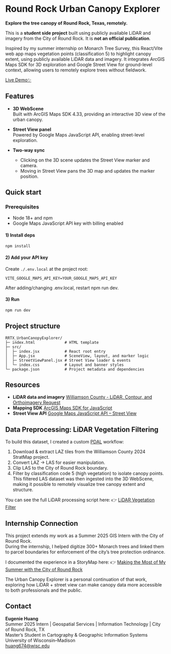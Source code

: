 # Round Rock Urban Canopy Explorer

**Explore the tree canopy of Round Rock, Texas, remotely.**  

This is a **student side project** built using publicly available LiDAR and imagery from the City of Round Rock. It is **not an official publication**.  

Inspired by my summer internship on Monarch Tree Survey, this React/Vite web app maps vegetation points (classification 5) to highlight canopy extent, using publicly available LiDAR data and imagery. It integrates ArcGIS Maps SDK for 3D exploration and Google Street View for ground-level context, allowing users to remotely explore trees without fieldwork.

[Live Demo✨](https://cat-grep.github.io/RRTX_UrbanCanopyExplorer/)

## Features

- **3D WebScene**  
  Built with ArcGIS Maps SDK 4.33, providing an interactive 3D view of the urban canopy.

- **Street View panel**  
  Powered by Google Maps JavaScript API, enabling street-level exploration.

- **Two-way sync**  
  - Clicking on the 3D scene updates the Street View marker and camera.  
  - Moving in Street View pans the 3D map and updates the marker position.

## Quick start
### Prerequisites
- Node 18+ and npm
- Google Maps JavaScript API key with billing enabled

#### 1) Install deps
```bash
npm install
``` 

#### 2) Add your API key

Create `./.env.local` at the project root:
```config
VITE_GOOGLE_MAPS_API_KEY=YOUR_GOOGLE_MAPS_API_KEY
```

After adding/changing .env.local, restart npm run dev.

#### 3) Run
```bash
npm run dev
```

## Project structure
```
RRTX_UrbanCanopyExplorer/
├─ index.html             # HTML template
├─ src/
│  ├─ index.jsx           # React root entry
│  ├─ App.jsx             # SceneView, layout, and marker logic
│  ├─ StreetViewPanel.jsx # Street View loader & events
│  └─ index.css           # Layout and banner styles
└─ package.json           # Project metadata and dependencies
```

## Resources

- **LiDAR data and imagery**
[Williamson County - LiDAR, Contour, and Orthoimagery Request](https://wilcomaps.wilco.org/vertigisstudio/web/?app=890fe4cc2634486ba1cd03a552c54aab)
- **Mapping SDK**
[ArcGIS Maps SDK for JavaScript](https://developers.arcgis.com/javascript/latest/)
- **Street View API**
[Google Maps JavaScript API – Street View](https://developers.google.com/maps/documentation/javascript/streetview)

## Data Preprocessing: LiDAR Vegetation Filtering

To build this dataset, I created a custom [PDAL](https://pdal.io/en/2.9.1/) workflow:
1. Download & extract LAZ tiles from the Williamson County 2024 StratMap project.
2. Convert LAZ → LAS for easier manipulation.
3. Clip LAS to the City of Round Rock boundary.
4. Filter by classification code 5 (high vegetation) to isolate canopy points.
This filtered LAS dataset was then ingested into the 3D WebScene, making it possible to remotely visualize tree canopy extent and structure.

You can see the full LiDAR processing script here: 
👉 [LiDAR Vegetation Filter](https://github.com/cat-grep/LiDAR_VegetationFilter/)

## Internship Connection

This project extends my work as a Summer 2025 GIS Intern with the City of Round Rock.  
During the internship, I helped digitize 300+ Monarch trees and linked them to parcel boundaries for enforcement of the city’s tree protection ordinance.  

I documented the experience in a StoryMap here: 
👉 [Making the Most of My Summer with the City of Round Rock](https://storymaps.arcgis.com/stories/ef608abad1854ababbfd869bf3115107)

The Urban Canopy Explorer is a personal continuation of that work, exploring how LiDAR + street view can make canopy data more accessible to both professionals and the public.

## Contact

**Eugenie Huang**  
Summer 2025 Intern | Geospatial Services | Information Technology | City of Round Rock, TX  
Master’s Student in Cartography & Geographic Information Systems  
University of Wisconsin–Madison  
huang674@wisc.edu  

